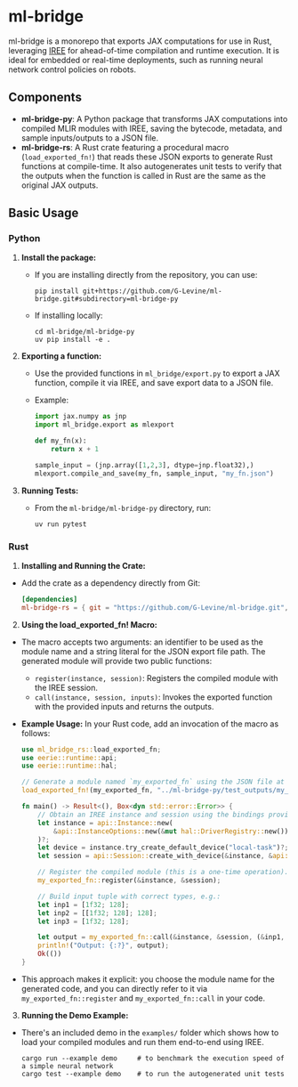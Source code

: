 # ml-bridge

ml-bridge is a monorepo that exports JAX computations for use in Rust, leveraging [IREE](https://github.com/iree-org/iree) for ahead-of-time compilation and runtime execution. It is ideal for embedded or real-time deployments, such as running neural network control policies on robots.

## Components

- **ml-bridge-py**: A Python package that transforms JAX computations into compiled MLIR modules with IREE, saving the bytecode, metadata, and sample inputs/outputs to a JSON file.
- **ml-bridge-rs**: A Rust crate featuring a procedural macro (`load_exported_fn!`) that reads these JSON exports to generate Rust functions at compile-time. It also autogenerates unit tests to verify that the outputs when the function is called in Rust are the same as the original JAX outputs.

## Basic Usage

### Python

1. **Install the package:**

   - If you are installing directly from the repository, you can use:
     ```
     pip install git+https://github.com/G-Levine/ml-bridge.git#subdirectory=ml-bridge-py
     ```
   - If installing locally:
     ```
     cd ml-bridge/ml-bridge-py
     uv pip install -e .
     ```

2. **Exporting a function:**

   - Use the provided functions in `ml_bridge/export.py` to export a JAX function, compile it via IREE, and save export data to a JSON file.
   - Example:

     ```python
     import jax.numpy as jnp
     import ml_bridge.export as mlexport

     def my_fn(x):
         return x + 1

     sample_input = (jnp.array([1,2,3], dtype=jnp.float32),)
     mlexport.compile_and_save(my_fn, sample_input, "my_fn.json")
     ```

3. **Running Tests:**

   - From the `ml-bridge/ml-bridge-py` directory, run:
     ```
     uv run pytest
     ```

### Rust

1. **Installing and Running the Crate:**

- Add the crate as a dependency directly from Git:

  ```toml
  [dependencies]
  ml-bridge-rs = { git = "https://github.com/G-Levine/ml-bridge.git", subdirectory = "ml-bridge-rs" }
  ```

2. **Using the load_exported_fn! Macro:**

- The macro accepts two arguments: an identifier to be used as the module name and a string literal for the JSON export file path. The generated module will provide two public functions:

  - `register(instance, session)`: Registers the compiled module with the IREE session.
  - `call(instance, session, inputs)`: Invokes the exported function with the provided inputs and returns the outputs.

- **Example Usage:**
  In your Rust code, add an invocation of the macro as follows:

  ```rust
  use ml_bridge_rs::load_exported_fn;
  use eerie::runtime::api;
  use eerie::runtime::hal;

  // Generate a module named `my_exported_fn` using the JSON file at the given path.
  load_exported_fn!(my_exported_fn, "../ml-bridge-py/test_outputs/my_fn.json");

  fn main() -> Result<(), Box<dyn std::error::Error>> {
      // Obtain an IREE instance and session using the bindings provided by the EERIE crate.
      let instance = api::Instance::new(
          &api::InstanceOptions::new(&mut hal::DriverRegistry::new()).use_all_available_drivers(),
      )?;
      let device = instance.try_create_default_device("local-task")?;
      let session = api::Session::create_with_device(&instance, &api::SessionOptions::default(), &device)?;

      // Register the compiled module (this is a one-time operation).
      my_exported_fn::register(&instance, &session);

      // Build input tuple with correct types, e.g.:
      let inp1 = [1f32; 128];
      let inp2 = [[1f32; 128]; 128];
      let inp3 = [1f32; 128];

      let output = my_exported_fn::call(&instance, &session, (&inp1, &inp2, &inp3));
      println!("Output: {:?}", output);
      Ok(())
  }
  ```

- This approach makes it explicit: you choose the module name for the generated code, and you can directly refer to it via `my_exported_fn::register` and `my_exported_fn::call` in your code.

3. **Running the Demo Example:**

- There's an included demo in the `examples/` folder which shows how to load your compiled modules and run them end-to-end using IREE.
  ```
  cargo run --example demo     # to benchmark the execution speed of a simple neural network
  cargo test --example demo    # to run the autogenerated unit tests
  ```
